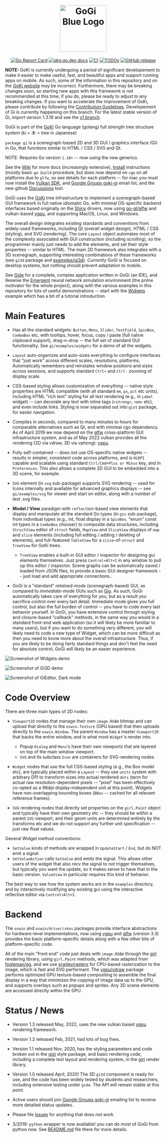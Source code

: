 <h1 align="center">
    <a href="https://goki.dev">
        <img alt="GoGi Blue Logo" width="150" height="150" src="logo/gogi_logo_blue_transparent.png">
    </a>
</h1>

<p align="center">
    <a href="https://goreportcard.com/report/goki.dev/gi/v2"><img src="https://goreportcard.com/badge/goki.dev/gi/v2" alt="Go Report Card"></a>
    <a href="https://pkg.go.dev/goki.dev/gi/v2"><img src="https://img.shields.io/badge/dev-reference-007d9c?logo=go&logoColor=white&style=flat" alt="pkg.go.dev docs"></a>
    <a href="https://goki.dev/gi/v2/actions/workflows/ci.yml"><img src="https://goki.dev/gi/v2/actions/workflows/ci.yml/badge.svg" alt="CI"></a>
    <a href="https://www.tickgit.com/browse?repo=goki.dev/gi/v2"><img src="https://badgen.net/https/api.tickgit.com/badgen/goki.dev/gi/v2" alt="TODOs"></a>
    <a href="https://goki.dev/gi/v2/releases/"><img src="https://img.shields.io/github/release/goki/gi?include_prereleases=&sort=semver&color=blue" alt="GitHub release"></a>
</p>

**NOTE:** GoKi is currently undergoing a period of significant developement to make it easier to make useful, fast, and beautiful apps and support running apps on mobile. As such, some of the information in this repository and on the [GoKi website](https://GoKi.dev) may be incorrect. Furthermore, there may be breaking changes soon, so starting new apps with this framework is not recommended at this time; if you do, please be ready to adjust to any breaking changes. If you want to accelerate the improvement of GoKi, please contribute by following the [Contribution Guidelines](https://goki.dev/docs/general/contributionguidelines/). Developement of Gi is currently happening on this branch. For the latest stable version of Gi, import version 1.3.19 and see the [v1 branch](https://goki.dev/gi/v2/tree/v1).

GoGi is part of the [GoKi](https://GoKi.dev) Go language (golang) full strength tree structure system (ki = 木 = tree in Japanese)

`package gi` is a scenegraph-based 2D and 3D GUI / graphics interface (Gi) in Go, that functions similar to HTML / CSS / SVG  and Qt.

NOTE: Requires Go version `1.18+` -- now using the new generics.

See the [Wiki](https://goki.dev/gi/v2/wiki) for more docs (increasingly extensive), [Install](https://goki.dev/gi/v2/wiki/Install) instructions (mostly basic `go build` procedure, but does now depend on `cgo` on all platforms due to `glfw`, so see details for each platform -- for mac you must now install the [Vulkan SDK](https://vulkan.lunarg.com), and [Google Groups goki-gi](https://groups.google.com/forum/#!forum/goki-gi) email list, and the new github [Discussions](https://goki.dev/gi/v2/discussions) tool.

GoGi uses the [GoKi](https://goki.dev/ki/v2) tree infrastructure to implement a scenegraph-based GUI framework in full native idiomatic Go, with minimal OS-specific backend interfaces based originally on the [Shiny](https://github.com/golang/exp/tree/master/shiny) drivers, now using [go-gl/glfw](https://github.com/go-gl/glfw) and vulkan-based [vgpu](https://github.com/goki/vgpu), and supporting MacOS, Linux, and Windows.

The overall design integrates existing standards and conventions from widely-used frameworks, including Qt (overall widget design), HTML / CSS (styling), and SVG (rendering).  The core `Layout` object automates most of the complexity associated with GUI construction (including scrolling), so the programmer mainly just needs to add the elements, and set their style properties -- similar to HTML.  The main 2D framework also integrates with a 3D scenegraph, supporting interesting combinations of these frameworks (see `gi3d` package and [examples/gi3d](https://goki.dev/gi/v2/tree/master/examples/gi3d)).  Currently GoGi is focused on desktop systems, but nothing should prevent adaptation to mobile. 

See [Gide](https://goki.dev/gi/v2de) for a complete, complex application written in GoGi (an IDE), and likewise the [Emergent](https://github.com/emer/emergent) neural network simulation environment (the prime motivator for the whole project), along with the various examples in this repository for lots of useful demonstrations -- start with the  [Widgets](https://goki.dev/gi/v2/tree/master/examples/widgets) example which has a bit of a tutorial introduction.

# Main Features

* Has all the standard widgets: `Button`, `Menu`, `Slider`, `TextField`, `SpinBox`, `ComboBox` etc, with tooltips, hover, focus, copy / paste (full native clipboard support), drag-n-drop -- the full set of standard GUI functionality.  See `gi/examples/widgets` for a demo of all the widgets.

* `Layout` auto-organizes and auto-sizes everything to configure interfaces that "just work" across different scales, resolutions, platforms.  Automatically remembers and reinstates window positions and sizes across sessions, and supports standard `Ctrl+` and `Ctrl-` zooming of display scale.

* CSS-based styling allows customization of everything -- native style properties are HTML compatible (with all standard `em`, `px`, `pct` etc units), including HTML "rich text" styling for all text rendering (e.g., in `Label` widget) -- can decorate any text with inline tags (`<strong>`, `<em>` etc), and even include links.  Styling is now separated out into `gist` package, for easier navigation.

* Compiles in seconds, compared to many minutes to hours for comparable alternatives such as Qt, and with minimal cgo dependency.  As of April 2019 we now depend on the [glfw](https://github.com/go-gl/glfw) cross-platform GUI infrastructure system, and as of May 2022 vulkan provides all the rendering (2D via vdraw, 3D via vphong):  [vgpu](https://github.com/goki/vgpu).

* Fully self-contained -- does *not* use OS-specific native widgets -- results in simpler, consistent code across platforms, and is `HiDPI` capable and scalable using standard `Ctrl/Cmd+Plus or Minus` key, and in `Preferences`.  This also allows a complete 2D GUI to be embedded into a 3D scene, for example.

* `SVG` element (in `svg` sub-package) supports SVG rendering -- used for Icons internally and available for advanced graphics displays -- see `gi/examples/svg` for viewer and start on editor, along with a number of test .svg files.

* **Model / View** paradigm with `reflect`ion-based view elements that display and manipulate all the standard Go types (in `giv` sub-package), from individual types (e.g., int, float display in a `SpinBox`, "enum" const int types in a `ComboBox` chooser) to composite data structures, including `StructView` editor of `struct` fields, `MapView` and `SliceView` displays of `map` and `slice` elements (including full editing / adding / deleting of elements), and full-featured `TableView` for a `slice`-of-`struct` and `TreeView` for GoKi trees.
    + `TreeView` enables a built-in GUI editor / inspector for designing gui elements themselves.  Just press `Control+Alt+I` in any window to pull up this editor / inspector.  Scene graphs can be automatically saved / loaded from JSON files, to provide a basic GUI designer framework -- just load and add appropriate connections..
    
* GoGi is a "standard" *retained-mode* (scenegraph-based) GUI, as compared to *immediate-mode* GUIs such as [Gio](https://gioui.org).  As such, GoGi automatically takes care of everything for you, but as a result you sacrifice control over every last detail.  Immediate mode gives you full control, but also the full burden of control -- you have to code every last behavior yourself.  In GoGi, you have extensive control through styling and closure-based "callback" methods, in the same way you would in a standard front-end web application (so it will likely be more familiar to many users), but if you want to do something very different, you will likely need to code a new type of Widget, which can be more difficult as then you need to know more about the overall infrastructure.  Thus, if you are likely to be doing fairly standard things and don't feel the need for absolute control, GoGi will likely be an easier experience.

![Screenshot of Widgets demo](screenshot.png?raw=true "Screenshot of Widgets demo")

![Screenshot of Gi3D demo](screenshot_gi3d.png?raw=true "Screenshot of Gi3D demo")

![Screenshot of GiEditor, Dark mode](screenshot_dark.png?raw=true "Screenshot of GiEditor, Dark Mode")

# Code Overview

There are three main types of 2D nodes:

* `Viewport2D` nodes that manage their own `image.RGBA` bitmap and can upload that directly to the `oswin.Texture` (GPU based) that then uploads directly to the `oswin.Window`.  The parent `Window` has a master `Viewport2D` that backs the entire window, and is what most `Widget`'s render into.
    + Popup `Dialog` and `Menu`'s have their own viewports that are layered on top of the main window viewport.
    + `SVG` and its subclass `Icon` are containers for SVG-rendering nodes.

* `Widget` nodes that use the full CSS-based styling (e.g., the Box model etc), are typically placed within a `Layout` -- they use `units` system with arbitrary DPI to transform sizes into actual rendered `dots` (term for actual raw resolution-dependent pixels -- "pixel" has been effectively co-opted as a 96dpi display-independent unit at this point).  Widgets have non-overlapping bounding boxes (`BBox` -- cached for all relevant reference frames).

* `SVG` rendering nodes that directly set properties on the `girl.Paint` object and typically have their own geometry etc -- they should be within a parent `SVG` viewport, and their geom units are determined entirely by the transforms etc and we do not support any further unit specification -- just raw float values.

General Widget method conventions:
* `SetValue` kinds of methods are wrapped in `UpdateStart` / `End`, but do NOT emit a signal.
* `SetValueAction` calls `SetValue` and emits the signal.
This allows other users of the widget that also recv the signal to not trigger themselves, but typically you want the update, so it makes sense to have that in the basic version.  `ValueView` in particular requires this kind of behavior.

The best way to see how the system works are in the `examples` directory, and by interactively modifying any existing gui using the interactive reflective editor via `Control+Alt+I`.

# Backend

The `oswin` and `oswin/driver/vkos` packages provide interface abstractions for hardware-level implementations, now using [vgpu](https://github.com/goki/vgpu) and [glfw](https://github.com/go-gl/glfw) (version 3.3) provides the basic platform-specific details along with a few other bits of platform-specific code.

All of the main "front end" code just deals with `image.RGBA` through the [girl](https://goki.dev/gi/v2/tree/master/girl) rendering library, using `girl.Paint` methods, which was adapted from [fogleman/gg](https://github.com/fogleman/gg), and we use [srwiley/rasterx](https://github.com/srwiley/rasterx) for CPU-based rasterization to the image, which is fast and SVG performant.   The [vgpu/vdraw](https://github.com/goki/vgpu/vdraw) package performs optimized GPU texture-based compositing to assemble the final display in a way that minimizes the copying of image data up to the GPU, and supports overlays such as popups and sprites.  Any 3D scene elements are accessed directly within the GPU.

# Status / News

* Version 1.3 released May, 2022, uses the new vulkan based  [vgpu](https://github.com/goki/vgpu) rendering framework.

* Version 1.2 released Feb, 2021, had lots of bug fixes.

* Version 1.1 released Nov, 2020, has the styling parameters and code broken out in the [gist](https://goki.dev/gi/v2/tree/master/gist) style package, and basic rendering code, including a complete text layout and rendering system, in the [girl](https://goki.dev/gi/v2/tree/master/girl) render library.

* Version 1.0 released April, 2020!  The 3D `gi3d` component is ready for use, and the code has been widely tested by students and researchers, including extensive testing under `gide`.  The API will remain stable at this point.

* Active users should join [Google Groups goki-gi](https://groups.google.com/forum/#!forum/goki-gi) emailing list to receive more detailed status updates.

* Please file [Issues](https://goki.dev/gi/v2/issues) for anything that does not work.

* 3/2019: `python` wrapper is now available!  you can do most of GoGi from python now.  See [README.md](https://goki.dev/gi/v2/tree/master/python/README.md) file there for more details.


